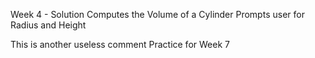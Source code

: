 Week 4 - Solution
Computes the Volume of a Cylinder
Prompts user for Radius and Height

This is another useless comment
Practice for Week 7
